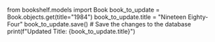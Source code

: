 from bookshelf.models import Book
book_to_update = Book.objects.get(title="1984")
book_to_update.title = "Nineteen Eighty-Four"
book_to_update.save() # Save the changes to the database
print(f"Updated Title: {book_to_update.title}")
